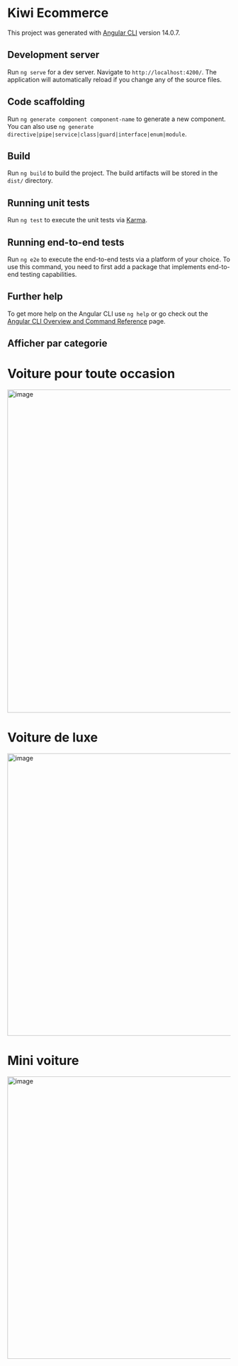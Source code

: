 # Kiwi Ecommerce

This project was generated with [Angular CLI](https://github.com/angular/angular-cli) version 14.0.7.

## Development server

Run `ng serve` for a dev server. Navigate to `http://localhost:4200/`. The application will automatically reload if you change any of the source files.

## Code scaffolding

Run `ng generate component component-name` to generate a new component. You can also use `ng generate directive|pipe|service|class|guard|interface|enum|module`.

## Build

Run `ng build` to build the project. The build artifacts will be stored in the `dist/` directory.

## Running unit tests

Run `ng test` to execute the unit tests via [Karma](https://karma-runner.github.io).

## Running end-to-end tests

Run `ng e2e` to execute the end-to-end tests via a platform of your choice. To use this command, you need to first add a package that implements end-to-end testing capabilities.

## Further help

To get more help on the Angular CLI use `ng help` or go check out the [Angular CLI Overview and Command Reference](https://angular.io/cli) page.

## Afficher par categorie

# Voiture pour toute occasion
<img width="730" alt="image" src="https://github.com/user-attachments/assets/fe7af43d-731e-442b-a57c-cc0d1f0d7914">

# Voiture de luxe
<img width="638" alt="image" src="https://github.com/user-attachments/assets/67725839-e1dc-4994-8d83-ed7afb3217c1">

# Mini voiture
<img width="638" alt="image" src="https://github.com/user-attachments/assets/b5710134-d88f-4333-8b80-4e5591256b8a">

